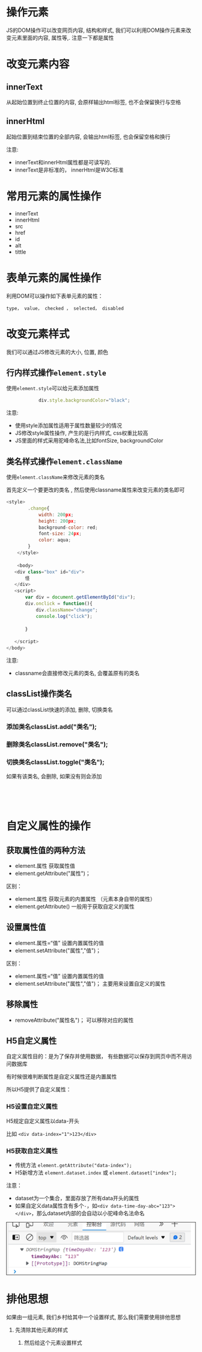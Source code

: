# 操作元素

JS的DOM操作可以改变网页内容, 结构和样式, 我们可以利用DOM操作元素来改变元素里面的内容, 属性等,. 注意一下都是属性

# 改变元素内容

## innerText

从起始位置到终止位置的内容, 会原样输出html标签, 也不会保留换行与空格

## innerHtml

起始位置到结束位置的全部内容, 会输出html标签, 也会保留空格和换行

注意:

* innerText和innerHtml属性都是可读写的.
* innerText是非标准的， innerHtml是W3C标准

# 常用元素的属性操作

* innerText
* innerHtml
* src
* href
* id
* alt
* tittle

# 表单元素的属性操作

利用DOM可以操作如下表单元素的属性：

`type， value， checked ， selected， disabled`

# 改变元素样式

我们可以通过JS修改元素的大小, 位置, 颜色

## 行内样式操作`element.style`

使用`element.style`可以给元素添加属性

```JavaScript
            div.style.backgroundColor="black";

```

注意:

* 使用style添加属性适用于属性数量较少的情况
* JS修改style属性操作, 产生的是行内样式, css权重比较高
* JS里面的样式采用驼峰命名法,比如fontSize, backgroundColor

## 类名样式操作`element.className`

使用`element.className`来修改元素的类名

首先定义一个要更改的类名 , 然后使用classname属性来改变元素的类名即可

```JavaScript
<style>
        .change{
            width: 200px;
            height: 200px;
            background-color: red;
            font-size: 24px;
            color: aqua;
        }
    </style>
  
    <body>
   <div class="box" id="div">
       怪
   </div>
   <script>
       var div = document.getElementById("div");
       div.onclick = function(){
           div.className="change";
           console.log("click");

       }

   </script>
</body>
```

注意:

* classname会直接修改元素的类名, 会覆盖原有的类名

## classList操作类名

可以通过classList快速的添加, 删除, 切换类名

### 添加类名classList.add("类名");

### 删除类名classList.remove("类名");

### 切换类名classList.toggle("类名");

如果有该类名, 会删除, 如果没有则会添加

‍

‍

# 自定义属性的操作

## 获取属性值的两种方法

* element.属性    获取属性值
* element.getAttribute("属性")；

区别：

* element.属性    获取元素的内置属性 （元素本身自带的属性）
* element.getAttribute()   一般用于获取自定义的属性

## 设置属性值

* element.属性=“值” 设置内置属性的值
* element.setAttribute("属性","值")；

区别：

* element.属性=“值” 设置内置属性的值
* element.setAttribute("属性","值")； 主要用来设置自定义的属性

## 移除属性

* removeAttribute("属性名")； 可以移除对应的属性

## H5自定义属性

自定义属性目的：是为了保存并使用数据， 有些数据可以保存到网页中而不用访问数据库

有时候很难判断属性是自定义属性还是内置属性

所以H5提供了自定义属性：

### H5设置自定义属性

H5规定自定义属性以data-开头

比如 `<div data-index="1">123</div>`

### H5获取自定义属性

* 传统方法 `element.getAttribute("data-index");`
* H5新增方法 `element.dataset.index` 或 `element.dataset["index"];`

注意：

* dataset为一个集合，里面存放了所有data开头的属性
* 如果自定义data属性含有多个`-`，如`<div data-time-day-abc="123"></div>`，那么dataset内部的会自动以小驼峰命名法命名

![Snipaste_2022-07-17_21-37-54.png](assets/Snipaste_2022-07-17_21-37-54-20220717213759-9flbjdk.png)

# 排他思想

如果由一组元素, 我们乡村给其中一个设置样式, 那么我们需要使用排他思想

1. 先清除其他元素的样式

    1. 然后给这个元素设置样式

‍
